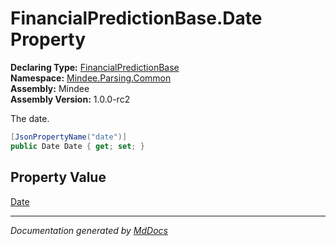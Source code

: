 ﻿<!--  
  <auto-generated>   
    The contents of this file were generated by a tool.  
    Changes to this file may be list if the file is regenerated  
  </auto-generated>   
-->

# FinancialPredictionBase.Date Property

**Declaring Type:** [FinancialPredictionBase](../index.md)  
**Namespace:** [Mindee.Parsing.Common](../../index.md)  
**Assembly:** Mindee  
**Assembly Version:** 1.0.0\-rc2

The date.

```csharp
[JsonPropertyName("date")]
public Date Date { get; set; }
```

## Property Value

[Date](../../Date/index.md)

___

*Documentation generated by [MdDocs](https://github.com/ap0llo/mddocs)*
